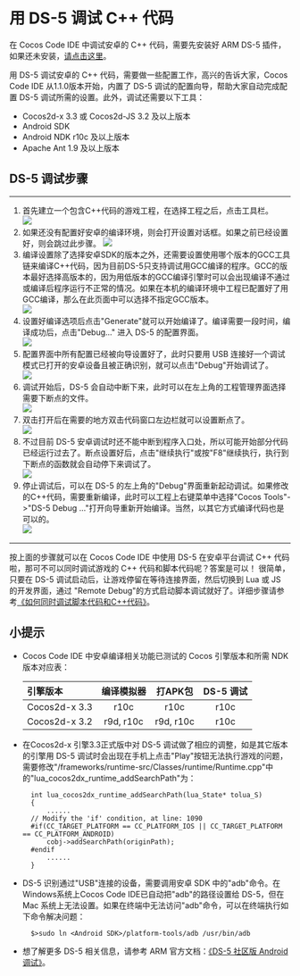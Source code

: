# 用 DS-5 调试 C++ 代码

在 Cocos Code IDE 中调试安卓的 C++ 代码，需要先安装好 ARM DS-5 插件，如果还未安装，[请点击这里](../zh.md)。

用 DS-5 调试安卓的 C++ 代码，需要做一些配置工作，高兴的告诉大家，Cocos Code IDE 从1.1.0版本开始，内置了 DS-5 调试的配置向导，帮助大家自动完成配置 DS-5 调试所需的设置。此外，调试还需要以下工具：

- Cocos2d-x 3.3 或 Cocos2d-JS 3.2 及以上版本
- Android SDK
- Android NDK r10c 及以上版本
- Apache Ant 1.9 及以上版本

## DS-5 调试步骤

-------
1. 首先建立一个包含C++代码的游戏工程，在选择工程之后，点击工具栏。   
![](./res/ds-5-config-button.jpg)
2. 如果还没有配置好安卓的编译环境，则会打开设置对话框。如果之前已经设置好，则会跳过此步骤。 
![](./res/ds-5-config-android.jpg)
3. 编译设置除了选择安卓SDK的版本之外，还需要设置使用哪个版本的GCC工具链来编译C++代码，因为目前DS-5只支持调试用GCC编译的程序。GCC的版本最好选择高版本的，因为用低版本的GCC编译引擎时可以会出现编译不通过或编译后程序运行不正常的情况。如果在本机的编译环境中工程已配置好了用GCC编译，那么在此页面中可以选择不指定GCC版本。  
![](./res/ds-5-config-compile.jpg)
4. 设置好编译选项后点击"Generate"就可以开始编译了。编译需要一段时间，编译成功后，点击"Debug..." 进入 DS-5 的配置界面。  
![](./res/ds-5-config-compile-finish.jpg)
5. 配置界面中所有配置已经被向导设置好了，此时只要用 USB 连接好一个调试模式已打开的安卓设备且被正确识别，就可以点击"Debug"开始调试了。  
![](./res/ds-5-config-config.jpg)
6. 调试开始后，DS-5  会自动中断下来，此时可以在左上角的工程管理界面选择需要下断点的文件。  
![](./res/ds-5-project-view.jpg)
7. 双击打开后在需要的地方双击代码窗口左边栏就可以设置断点了。  
![](./res/ds-5-code-view.jpg)
8. 不过目前 DS-5 安卓调试时还不能中断到程序入口处，所以可能开始部分代码已经运行过去了。断点设置好后，点击"继续执行"或按"F8"继续执行，执行到下断点的函数就会自动停下来调试了。  
![](./res/ds-5-run-button.jpg)
9. 停止调试后，可以在 DS-5 的左上角的"Debug"界面重新起动调试。如果修改的C++代码，需要重新编译，此时可以工程上右键菜单中选择"Cocos Tools"->"DS-5 Debug ..."打开向导重新开始编译。当然，以其它方式编译代码也是可以的。  
![](./res/ds-5-config-button.jpg)

----------
按上面的步骤就可以在 Cocos Code IDE 中使用 DS-5 在安卓平台调试 C++ 代码啦，那可不可以同时调试游戏的 C++ 代码和脚本代码呢？答案是可以！
很简单，只要在 DS-5 调试启动后，让游戏停留在等待连接界面，然后切换到 Lua 或 JS 的开发界面，通过 "Remote Debug"的方式启动脚本调试就好了。详细步骤请参考[《如何同时调试脚本代码和C++代码》](../../function-guides/debugging/how-to-debug-cpp/zh.md)。

## 小提示

- Cocos Code IDE 中安卓编译相关功能已测试的 Cocos 引擎版本和所需 NDK 版本对应表：

    | 引擎版本 | 编译模拟器 | 打APK包 | DS-5 调试 |
    |:----------|:----------:|:----------:|:----------:|
    |Cocos2d-x 3.3|  r10c | r10c | r10c |
    |Cocos2d-x 3.2|  r9d, r10c | r9d, r10c | r10c |

- 在Cocos2d-x 引擎3.3正式版中对 DS-5 调试做了相应的调整，如是其它版本的引擎用 DS-5 调试时会出现在手机上点击"Play"按钮无法执行游戏的问题，需要修改"<PROJECT>/frameworks/runtime-src/Classes/runtime/Runtime.cpp"中的"lua_cocos2dx_runtime_addSearchPath"为：

        int lua_cocos2dx_runtime_addSearchPath(lua_State* tolua_S)
        {
            ......
        // Modify the 'if' condition, at line: 1090
        #if(CC_TARGET_PLATFORM == CC_PLATFORM_IOS || CC_TARGET_PLATFORM == CC_PLATFORM_ANDROID)
            cobj->addSearchPath(originPath);
        #endif
            ......
        }

- DS-5 识别通过"USB"连接的设备，需要调用安卓 SDK 中的"adb"命令。在Windows系统上Cocos Code IDE已自动把"adb"的路径设置给 DS-5，但在 Mac 系统上无法设置。如果在终端中无法访问"adb"命令，可以在终端执行如下命令解决问题：  

        $>sudo ln <Android SDK>/platform-tools/adb /usr/bin/adb
        
- 想了解更多 DS-5 相关信息，请参考 ARM 官方文档：[《DS-5 社区版 Android 调试》](http://ds.arm.com/zh-cn/developer-resources/tutorials/android-native-app-debug-tutorial/)。

